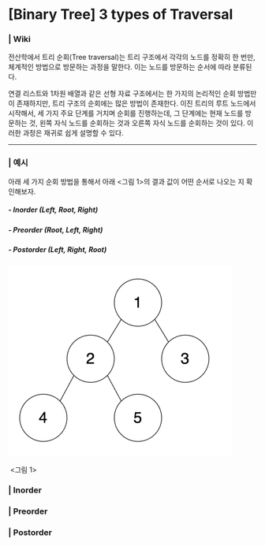 # [Binary Tree] 3 types of Traversal

### | Wiki 

전산학에서 트리 순회(Tree traversal)는 트리 구조에서 각각의 노드를 정확히 한 번만, 체계적인 방법으로 방문하는 과정을 말한다. 이는 노드를 방문하는 순서에 따라 분류된다. 

연결 리스트와 1차원 배열과 같은 선형 자료 구조에서는 한 가지의 논리적인 순회 방법만이 존재하지만, 트리 구조의 순회에는 많은 방법이 존재한다. 이진 트리의 루트 노드에서 시작해서, 세 가지 주요 단계를 거치며 순회를 진행하는데, 그 단계에는 현재 노드를 방문하는 것, 왼쪽 자식 노드를 순회하는 것과 오른쪽 자식 노드를 순회하는 것이 있다. 이러한 과정은 재귀로 쉽게 설명할 수 있다.

___

### | 예시 

아래 세 가지 순회 방법을 통해서 아래 <그림 1>의 결과 값이 어떤 순서로 나오는 지 확인해보자.

##### - Inorder (Left, Root, Right)

##### - Preorder (Root, Left, Right)

##### - Postorder (Left, Right, Root)

<img src="./imgs/traversal-1.png" alt="image-20210719214547555" style="zoom:50%;" />

​														 <그림 1> 



### | Inorder 



### | Preorder



### | Postorder



